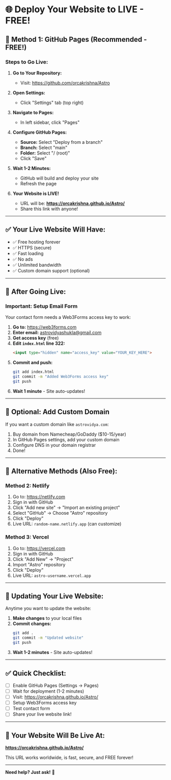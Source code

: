 # 🌐 Deploy Your Website to LIVE - FREE!

## 🚀 Method 1: GitHub Pages (Recommended - FREE!)

### Steps to Go Live:

1. **Go to Your Repository:**
   - Visit: https://github.com/orcakrishna/Astro

2. **Open Settings:**
   - Click "Settings" tab (top right)

3. **Navigate to Pages:**
   - In left sidebar, click "Pages"

4. **Configure GitHub Pages:**
   - **Source:** Select "Deploy from a branch"
   - **Branch:** Select "main"
   - **Folder:** Select "/ (root)"
   - Click "Save"

5. **Wait 1-2 Minutes:**
   - GitHub will build and deploy your site
   - Refresh the page

6. **Your Website is LIVE!**
   - URL will be: **https://orcakrishna.github.io/Astro/**
   - Share this link with anyone!

---

## ✅ Your Live Website Will Have:

- ✅ Free hosting forever
- ✅ HTTPS (secure)
- ✅ Fast loading
- ✅ No ads
- ✅ Unlimited bandwidth
- ✅ Custom domain support (optional)

---

## 🔧 After Going Live:

### Important: Setup Email Form

Your contact form needs a Web3Forms access key to work:

1. **Go to:** https://web3forms.com
2. **Enter email:** astrovidyashukla@gmail.com
3. **Get access key** (free)
4. **Edit `index.html` line 322:**
   ```html
   <input type="hidden" name="access_key" value="YOUR_KEY_HERE">
   ```
5. **Commit and push:**
   ```bash
   git add index.html
   git commit -m "Added Web3Forms access key"
   git push
   ```
6. **Wait 1 minute** - Site auto-updates!

---

## 🎨 Optional: Add Custom Domain

If you want a custom domain like `astrovidya.com`:

1. Buy domain from Namecheap/GoDaddy ($10-15/year)
2. In GitHub Pages settings, add your custom domain
3. Configure DNS in your domain registrar
4. Done!

---

## 📱 Alternative Methods (Also Free):

### Method 2: Netlify
1. Go to: https://netlify.com
2. Sign in with GitHub
3. Click "Add new site" → "Import an existing project"
4. Select "GitHub" → Choose "Astro" repository
5. Click "Deploy"
6. Live URL: `random-name.netlify.app` (can customize)

### Method 3: Vercel
1. Go to: https://vercel.com
2. Sign in with GitHub
3. Click "Add New" → "Project"
4. Import "Astro" repository
5. Click "Deploy"
6. Live URL: `astro-username.vercel.app`

---

## 🔄 Updating Your Live Website:

Anytime you want to update the website:

1. **Make changes** to your local files
2. **Commit changes:**
   ```bash
   git add .
   git commit -m "Updated website"
   git push
   ```
3. **Wait 1-2 minutes** - Site auto-updates!

---

## ✅ Quick Checklist:

- ☐ Enable GitHub Pages (Settings → Pages)
- ☐ Wait for deployment (1-2 minutes)
- ☐ Visit: https://orcakrishna.github.io/Astro/
- ☐ Setup Web3Forms access key
- ☐ Test contact form
- ☐ Share your live website link!

---

## 🎉 Your Website Will Be Live At:

**https://orcakrishna.github.io/Astro/**

This URL works worldwide, is fast, secure, and FREE forever!

---

**Need help? Just ask!** 🚀
